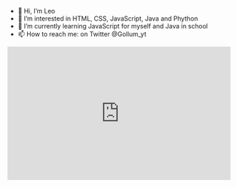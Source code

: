 - 👋 Hi, I’m Leo
- 👀 I’m interested in HTML, CSS, JavaScript, Java and Phython
- 🌱 I’m currently learning JavaScript for myself and Java in school
- 📫 How to reach me: on Twitter @Gollum_yt

<embed src="https://www.forleo.github.io" style="width:500px; height: 300px;">
